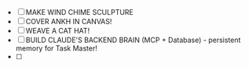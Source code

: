 - [ ] MAKE WIND CHIME SCULPTURE
- [ ] COVER ANKH IN CANVAS!
- [ ] WEAVE A CAT HAT!
- [ ] BUILD CLAUDE'S BACKEND BRAIN (MCP + Database) - persistent memory for Task Master!
- [ ] 